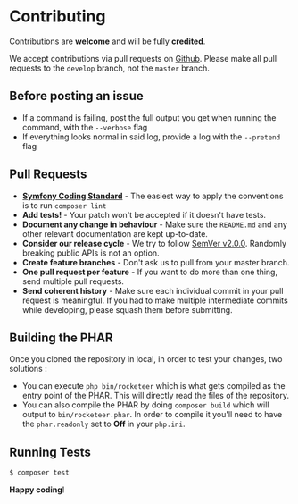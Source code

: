 # Contributing

Contributions are **welcome** and will be fully **credited**.

We accept contributions via pull requests on [Github](https://github.com/rocketeers/rocketeer).
Please make all pull requests to the `develop` branch, not the `master` branch.

## Before posting an issue

- If a command is failing, post the full output you get when running the command, with the `--verbose` flag
- If everything looks normal in said log, provide a log with the `--pretend` flag

## Pull Requests

- **[Symfony Coding Standard]()** - The easiest way to apply the conventions is to run `composer lint`
- **Add tests!** - Your patch won't be accepted if it doesn't have tests.
- **Document any change in behaviour** - Make sure the `README.md` and any other relevant documentation are kept up-to-date.
- **Consider our release cycle** - We try to follow [SemVer v2.0.0](http://semver.org/). Randomly breaking public APIs is not an option.
- **Create feature branches** - Don't ask us to pull from your master branch.
- **One pull request per feature** - If you want to do more than one thing, send multiple pull requests.
- **Send coherent history** - Make sure each individual commit in your pull request is meaningful. If you had to make multiple intermediate commits while developing, please squash them before submitting.

## Building the PHAR

Once you cloned the repository in local, in order to test your changes, two solutions :

- You can execute `php bin/rocketeer` which is what gets compiled as the entry point of the PHAR. This will directly read the files of the repository.
- You can also compile the PHAR by doing `composer build` which will output to `bin/rocketeer.phar`. In order to compile it you'll need to have the `phar.readonly` set to **Off** in your `php.ini`.

## Running Tests

``` bash
$ composer test
```

**Happy coding**!

[Symfony Coding Standard]: http://symfony.com/doc/current/contributing/code/standards.html
